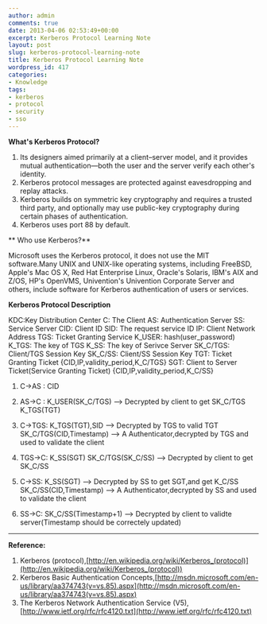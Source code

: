 ```yaml
---
author: admin
comments: true
date: 2013-04-06 02:53:49+00:00
excerpt: Kerberos Protocol Learning Note
layout: post
slug: kerberos-protocol-learning-note
title: Kerberos Protocol Learning Note
wordpress_id: 417
categories:
- Knowledge
tags:
- kerberos
- protocol
- security
- sso
---
```


**What's Kerberos Protocol?**

1. Its designers aimed primarily at a client–server model, and it provides mutual authentication—both the user and the server verify each other's identity.
2. Kerberos protocol messages are protected against eavesdropping and replay attacks.
3. Kerberos builds on symmetric key cryptography and requires a trusted third party, and optionally may use public-key cryptography during certain phases of authentication.
4. Kerberos uses port 88 by default.

** Who use Kerberos?**

Microsoft uses the Kerberos protocol, it does not use the MIT software.Many UNIX and UNIX-like operating systems, including FreeBSD, Apple's Mac OS X, Red Hat Enterprise Linux, Oracle's Solaris, IBM's AIX and Z/OS, HP's OpenVMS, Univention's Univention Corporate Server and others, include software for Kerberos authentication of users or services.

**Kerberos Protocol Description**

KDC:Key Distribution Center
C: The Client
AS: Authentication Server
SS: Service Server
CID: Client ID
SID: The request service ID
IP: Client Network Address
TGS: Ticket Granting Service
K_USER: hash(user_password)
K_TGS: The key of TGS
K_SS: The key of Serivce Server
SK_C/TGS: Client/TGS Session Key
SK_C/SS: Client/SS Session Key
TGT: Ticket Granting Ticket {CID,IP,validity_period,K_C/TGS}
SGT: Client to Server Ticket(Service Granting Ticket) {CID,IP,validity_period,K_C/SS}

1. C->AS :
CID

2. AS->C :
K_USER(SK_C/TGS) --> Decrypted by client to get SK_C/TGS
K_TGS(TGT)

3. C->TGS:
K_TGS(TGT),SID --> Decrypted by TGS to valid TGT
SK_C/TGS(CID,Timestamp) --> A Authenticator,decrypted by TGS and used to validate the client

4. TGS->C:
K_SS(SGT)
SK_C/TGS(SK_C/SS) --> Decrypted by client to get SK_C/SS

5. C->SS:
K_SS(SGT) --> Decrypted by SS to get SGT,and get K_C/SS
SK_C/SS(CID,Timestamp) --> A Authenticator,decrypted by SS and used to validate the client

6. SS->C:
SK_C/SS(Timestamp+1) --> Decrypted by client to validte server(Timestamp should be correctely updated)




* * *


**Reference:**
1. Kerberos (protocol),[http://en.wikipedia.org/wiki/Kerberos_(protocol)](http://en.wikipedia.org/wiki/Kerberos_(protocol))
2. Kerberos Basic Authentication Concepts,[http://msdn.microsoft.com/en-us/library/aa374743(v=vs.85).aspx](http://msdn.microsoft.com/en-us/library/aa374743(v=vs.85).aspx)
3. The Kerberos Network Authentication Service (V5),[http://www.ietf.org/rfc/rfc4120.txt](http://www.ietf.org/rfc/rfc4120.txt)
